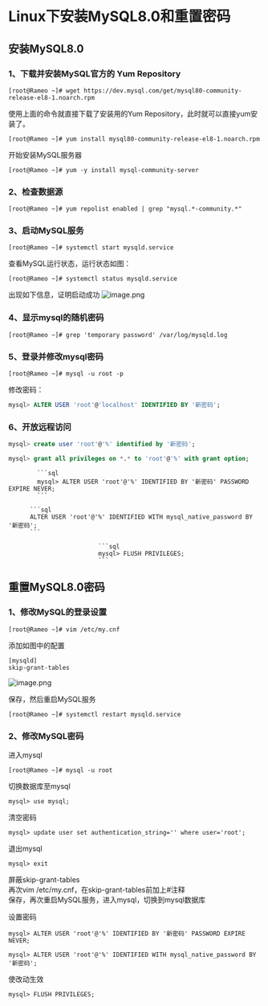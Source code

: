 # Linux下安装MySQL8.0和重置密码

## 安装MySQL8.0
### 1、下载并安装MySQL官方的 Yum Repository

```shell
[root@Rameo ~]# wget https://dev.mysql.com/get/mysql80-community-release-el8-1.noarch.rpm
```

使用上面的命令就直接下载了安装用的Yum Repository，此时就可以直接yum安装了。

```shell
[root@Rameo ~]# yum install mysql80-community-release-el8-1.noarch.rpm
```

开始安装MySQL服务器

```shell
[root@Rameo ~]# yum -y install mysql-community-server
```

### 2、检查数据源

```shell
[root@Rameo ~]# yum repolist enabled | grep "mysql.*-community.*"
```

### 3、启动MySQL服务

```shell
[root@Rameo ~]# systemctl start mysqld.service
```

查看MySQL运行状态，运行状态如图：
```shell
[root@Rameo ~]# systemctl status mysqld.service
```
出现如下信息，证明启动成功
![image.png](https://p9-juejin.byteimg.com/tos-cn-i-k3u1fbpfcp/6139f2161e0e4155adeb19b2c16d9f94~tplv-k3u1fbpfcp-watermark.image)

### 4、显示mysql的随机密码

```shell
[root@Rameo ~]# grep 'temporary password' /var/log/mysqld.log
```

### 5、登录并修改mysql密码

```shell
[root@Rameo ~]# mysql -u root -p
```

修改密码：

```sql
mysql> ALTER USER 'root'@'localhost' IDENTIFIED BY '新密码';
```

### 6、开放远程访问

```sql
mysql> create user 'root'@'%' identified by '新密码';
```

 ```sql
 mysql> grant all privileges on *.* to 'root'@'%' with grant option;                                  
 ```

            ```sql
            mysql> ALTER USER 'root'@'%' IDENTIFIED BY '新密码' PASSWORD EXPIRE NEVER;                                  
            ```

          ```sql
          ALTER USER 'root'@'%' IDENTIFIED WITH mysql_native_password BY '新密码';  
          ```

                             ```sql
                             mysql> FLUSH PRIVILEGES;                    
                             ```



## 重置MySQL8.0密码

### 1、修改MySQL的登录设置
```shell
[root@Rameo ~]# vim /etc/my.cnf
```
添加如图中的配置
```shell
[mysqld]
skip-grant-tables
```
![image.png](https://p9-juejin.byteimg.com/tos-cn-i-k3u1fbpfcp/8e4cdf36953b457abc226c572a15ddf3~tplv-k3u1fbpfcp-watermark.image)

保存，然后重启MySQL服务

```shell
[root@Rameo ~]# systemctl restart mysqld.service
```

### 2、修改MySQL密码
进入mysql

```shell
[root@Rameo ~]# mysql -u root
```

切换数据库至mysql
```shell
mysql> use mysql;
```

清空密码
```shell
mysql> update user set authentication_string='' where user='root';
```

退出mysql
```shell
mysql> exit
```

屏蔽skip-grant-tables  
再次vim /etc/my.cnf，在skip-grant-tables前加上#注释  
保存，再次重启MySQL服务，进入mysql，切换到mysql数据库

设置密码
```shell
mysql> ALTER USER 'root'@'%' IDENTIFIED BY '新密码' PASSWORD EXPIRE NEVER;
```

```shell
mysql> ALTER USER 'root'@'%' IDENTIFIED WITH mysql_native_password BY '新密码';
```
使改动生效
```shell
mysql> FLUSH PRIVILEGES;
```